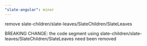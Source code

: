 ```yaml
---
"slate-angular": minor
---
```


remove slate-children/slate-leaves/SlateChildren/SlateLeaves

BREAKING CHANGE: the code segment using slate-children/slate-leaves/SlateChildren/SlateLeaves need been removed 

